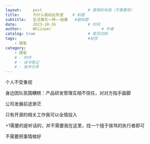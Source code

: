 ```yaml
---
layout:     post                    # 使用的布局（不需要改）
title:      为什么我如此失望	# 标题 
subtitle:   生活像花一样——枯萎 	 #副标题
date:       2023-10-26              # 时间
author:     Wh1isper                      # 作者
catalog: true                       # 是否归档
tags:                               #标签
    - 随笔
category:
    - 随笔
    # - 时评
    # - 读书笔记
    # - 技术分享
---
```


个人不受重视

身边团队氛围糟糕：产品研发管理互相不信任，对对方指手画脚

公司发展前途渺茫

只有开源的相关工作我可以全情投入

+1需要的是听话的，并不需要我在这里，找一个擅于挨骂的执行者即可

不需要把事情做好
